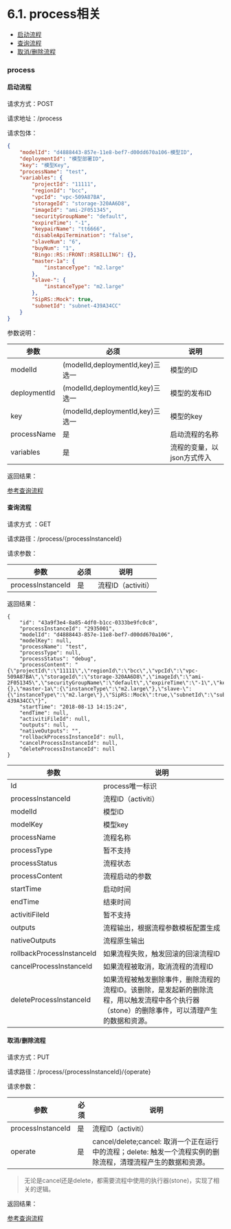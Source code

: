 # 6.1. process相关

* [启动流程](#启动流程)
* [查询流程](#查询流程)
* [取消/删除流程](#取消/删除流程)

### process

#### 启动流程

请求方式：POST

请求地址：/process

请求包体：

```Json
{
    "modelId": "d4888443-857e-11e8-bef7-d00dd670a106-模型ID",
    "deploymentId": "模型部署ID",
    "key": "模型Key",
    "processName": "test",
    "variables": {
        "projectId": "11111",
        "regionId": "bcc",
        "vpcId": "vpc-509A87BA",
        "storageId": "storage-320AA6D8",
        "imageId": "ami-2F051345",
        "securityGroupName": "default",
        "expireTime": "-1",
        "keypairName": "tt6666",
        "disableApiTermination": "false",
        "slaveNum": "6",
        "buyNum": "1",
        "Bingo::RS::FRONT::RSBILLING": {},
        "master-1a": {
            "instanceType": "m2.large"
        },
        "slave-": {
            "instanceType": "m2.large"
        },
        "SipRS::Mock": true,
        "subnetId": "subnet-439A34CC"
    }
}
```

参数说明：

| 参数           | 必须                            | 说明              |
| ------------ | ----------------------------- | --------------- |
| modelId      | (modelId,deploymentId,key)三选一 | 模型的ID           |
| deploymentId | (modelId,deploymentId,key)三选一 | 模型的发布ID         |
| key          | (modelId,deploymentId,key)三选一 | 模型的key          |
| processName  | 是                             | 启动流程的名称         |
| variables    | 是                             | 流程的变量，以json方式传入 |

返回结果：

[参考查询流程](#查询流程)

#### 查询流程

请求方式 ：GET

请求路径：/process/{processInstanceId}

请求参数：

| 参数                | 必须   | 说明             |
| ----------------- | ---- | -------------- |
| processInstanceId | 是    | 流程ID（activiti） |

返回结果：

```
{
    "id": "43a9f3e4-8a85-4df0-b1cc-0333be9fc0c8",
    "processInstanceId": "2935001",
    "modelId": "d4888443-857e-11e8-bef7-d00dd670a106",
    "modelKey": null,
    "processName": "test",
    "processType": null,
    "processStatus": "debug",
    "processContent": "{\"projectId\":\"11111\",\"regionId\":\"bcc\",\"vpcId\":\"vpc-509A87BA\",\"storageId\":\"storage-320AA6D8\",\"imageId\":\"ami-2F051345\",\"securityGroupName\":\"default\",\"expireTime\":\"-1\",\"keypairName\":\"tt6666\",\"disableApiTermination\":\"false\",\"slaveNum\":\"6\",\"buyNum\":\"1\",\"Bingo::RS::FRONT::RSBILLING\":{},\"master-1a\":{\"instanceType\":\"m2.large\"},\"slave-\":{\"instanceType\":\"m2.large\"},\"SipRS::Mock\":true,\"subnetId\":\"subnet-439A34CC\"}",
    "startTime": "2018-08-13 14:15:24",
    "endTime": null,
    "activitiFileId": null,
    "outputs": null,
    "nativeOutputs": "",
    "rollbackProcessInstanceId": null,
    "cancelProcessInstanceId": null,
    "deleteProcessInstanceId": null
}
```

| 参数                        | 说明                                       |
| ------------------------- | ---------------------------------------- |
| Id                        | process唯一标识                              |
| processInstanceId         | 流程ID（activiti）                           |
| modelId                   | 模型ID                                     |
| modelKey                  | 模型key                                    |
| processName               | 流程名称                                     |
| processType               | 暂不支持                                     |
| processStatus             | 流程状态                                     |
| processContent            | 流程启动的参数                                  |
| startTime                 | 启动时间                                     |
| endTime                   | 结束时间                                     |
| activitiFileId            | 暂不支持                                     |
| outputs                   | 流程输出，根据流程参数模板配置生成                        |
| nativeOutputs             | 流程原生输出                                   |
| rollbackProcessInstanceId | 如果流程失败，触发回滚的回滚流程ID                       |
| cancelProcessInstanceId   | 如果流程被取消，取消流程的流程ID                        |
| deleteProcessInstanceId   | 如果流程被触发删除事件，删除流程的流程ID。该删除，是发起新的删除流程，用以触发流程中各个执行器（stone）的删除事件，可以清理产生的数据和资源。 |

#### 取消/删除流程

请求方式：PUT

请求路径：/process/{processInstanceId}/{operate}

请求参数：

| 参数                | 必须   | 说明                                       |
| ----------------- | ---- | ---------------------------------------- |
| processInstanceId | 是    | 流程ID（activiti）                           |
| operate           | 是    | cancel/delete;cancel: 取消一个正在运行中的流程；delete: 触发一个流程实例的删除流程，清理流程产生的数据和资源。 |

> 无论是cancel还是delete，都需要流程中使用的执行器(stone)，实现了相关的逻辑。

返回结果：

[参考查询流程](#查询流程)